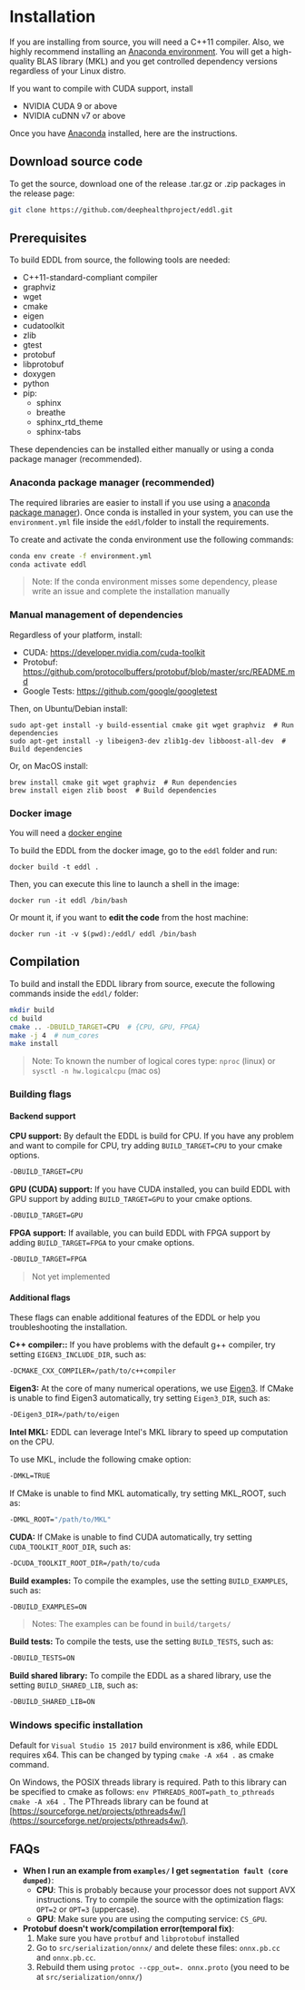 # Installation

If you are installing from source, you will need a C++11 compiler. Also, we highly recommend installing an [Anaconda environment](https://docs.conda.io/en/latest/miniconda.html). 
You will get a high-quality BLAS library (MKL) and you get controlled dependency versions regardless of your Linux distro.

If you want to compile with CUDA support, install

- NVIDIA CUDA 9 or above
- NVIDIA cuDNN v7 or above

Once you have [Anaconda](https://docs.conda.io/en/latest/miniconda.html) installed, here are the instructions.


## Download source code

To get the source, download one of the release .tar.gz or .zip packages in the release page:

```bash
git clone https://github.com/deephealthproject/eddl.git
```


## Prerequisites

To build EDDL from source, the following tools are needed:

- C++11-standard-compliant compiler
- graphviz
- wget
- cmake
- eigen
- cudatoolkit
- zlib
- gtest
- protobuf
- libprotobuf
- doxygen
- python
- pip:
    - sphinx
    - breathe
    - sphinx_rtd_theme
    - sphinx-tabs

These dependencies can be installed either manually or using a conda package manager (recommended).


### Anaconda package manager (recommended)

The required libraries are easier to install if you use using a [anaconda package manager](https://docs.conda.io/en/latest/miniconda.html)).
Once conda is installed in your system, you can use the `environment.yml` file inside the `eddl/`folder to install the requirements.

To create and activate the conda environment use the following commands:

```bash
conda env create -f environment.yml
conda activate eddl
```

> Note:
> If the conda environment misses some dependency, please write an issue and complete the installation manually


### Manual management of dependencies

Regardless of your platform, install:

- CUDA: https://developer.nvidia.com/cuda-toolkit
- Protobuf: https://github.com/protocolbuffers/protobuf/blob/master/src/README.md
- Google Tests: https://github.com/google/googletest

Then, on Ubuntu/Debian install:

```
sudo apt-get install -y build-essential cmake git wget graphviz  # Run dependencies
sudo apt-get install -y libeigen3-dev zlib1g-dev libboost-all-dev  # Build dependencies
```

Or, on MacOS install:

```
brew install cmake git wget graphviz  # Run dependencies
brew install eigen zlib boost  # Build dependencies
```


### Docker image

You will need a [docker engine](https://docs.docker.com/install/)

To build the EDDL from the docker image, go to the `eddl` folder and run:

```
docker build -t eddl .
```

Then, you can execute this line to launch a shell in the image:

```
docker run -it eddl /bin/bash
```

Or mount it, if you want to **edit the code** from the host machine:

```
docker run -it -v $(pwd):/eddl/ eddl /bin/bash
```



## Compilation

To build and install the EDDL library from source, execute the following commands inside the `eddl/` folder:

```bash
mkdir build
cd build
cmake .. -DBUILD_TARGET=CPU  # {CPU, GPU, FPGA}
make -j 4  # num_cores
make install
```

> Note:
> To known the number of logical cores type: `nproc` (linux) or `sysctl -n hw.logicalcpu` (mac os)


### Building flags

#### Backend support

**CPU support:**
By default the EDDL is build for CPU. If you have any problem and want to compile for CPU, try adding `BUILD_TARGET=CPU` to your cmake options.

```bash
-DBUILD_TARGET=CPU
```

**GPU (CUDA) support:**
If you have CUDA installed, you can build EDDL with GPU support by adding `BUILD_TARGET=GPU` to your cmake options.

```bash
-DBUILD_TARGET=GPU
```

**FPGA support:**
If available, you can build EDDL with FPGA support by adding `BUILD_TARGET=FPGA` to your cmake options.

```bash
-DBUILD_TARGET=FPGA
```

> Not yet implemented


#### Additional flags

These flags can enable additional features of the EDDL or help you troubleshooting the installation.

**C++ compiler::**
If you have problems with the default g++ compiler, try setting `EIGEN3_INCLUDE_DIR`, such as:

```bash
-DCMAKE_CXX_COMPILER=/path/to/c++compiler
```

**Eigen3:**
At the core of many numerical operations, we use [Eigen3](http://eigen.tuxfamily.org/index.php?title=Main_Page).
If CMake is unable to find Eigen3 automatically, try setting `Eigen3_DIR`, such as:

```bash
-DEigen3_DIR=/path/to/eigen
```

**Intel MKL:**
EDDL can leverage Intel's MKL library to speed up computation on the CPU.

To use MKL, include the following cmake option:

```bash
-DMKL=TRUE
```

If CMake is unable to find MKL automatically, try setting MKL_ROOT, such as:

```bash
-DMKL_ROOT="/path/to/MKL"
```

**CUDA:**
If CMake is unable to find CUDA automatically, try setting `CUDA_TOOLKIT_ROOT_DIR`, such as:

```bash
-DCUDA_TOOLKIT_ROOT_DIR=/path/to/cuda
```

**Build examples:**
To compile the examples, use the setting `BUILD_EXAMPLES`, such as:

```bash
-DBUILD_EXAMPLES=ON
```

> Notes: The examples can be found in `build/targets/`


**Build tests:**
To compile the tests, use the setting `BUILD_TESTS`, such as:

```bash
-DBUILD_TESTS=ON
```

**Build shared library:**
To compile the EDDL as a shared library, use the setting `BUILD_SHARED_LIB`, such as:

```bash
-DBUILD_SHARED_LIB=ON
```


### Windows specific installation

Default for `Visual Studio 15 2017` build environment is x86, while EDDL requires x64. This can be changed by typing `cmake -A x64 .` as cmake command.

On Windows, the POSIX threads library is required. Path to this library can be specified to cmake as follows: `env PTHREADS_ROOT=path_to_pthreads cmake -A x64 .`
The PThreads library can be found at [https://sourceforge.net/projects/pthreads4w/](https://sourceforge.net/projects/pthreads4w/).


## FAQs

- **When I run an example from `examples/` I get `segmentation fault (core dumped)`**:
    - **CPU**: This is probably because your processor does not support
    AVX instructions. Try to compile the source with the optimization flags: `OPT=2` or `OPT=3` (uppercase).
    - **GPU**: Make sure you are using the computing service: `CS_GPU`.
- **Protobuf doesn't work/compilation error(temporal fix)**:
    1) Make sure you have `protbuf` and `libprotobuf` installed
    2) Go to `src/serialization/onnx/` and delete these files: `onnx.pb.cc` and `onnx.pb.cc`.
    3) Rebuild them using `protoc --cpp_out=. onnx.proto` (you need to be at `src/serialization/onnx/`)
